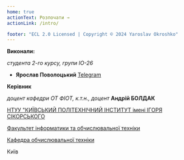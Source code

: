 ```yaml
---
home: true
actionText: Розпочати →
actionLink: /intro/

footer: "ECL 2.0 Licensed | Copyright © 2024 Yaroslav Okroshko"
---
```



**Виконали:** 

*студента 2-го курсу, групи ІО-26* 

- <span padding-right:5em></span> **Ярослав Поволоцький** <a href="https://t.me/X_Rader_zit" target="_blank"> Telegram </a>  

**Керівник**

*доцент кафедри ОТ ФІОТ, к.т.н., доцент*<span padding-right:5em></span> **Андрій БОЛДАК** 

[НТУУ "КИЇВСЬКИЙ ПОЛІТЕХНІЧНИЙ ІНСТИТУТ імені ІГОРЯ СІКОРСЬКОГО](https://kpi.ua/)

[Факультет інформатики та обчислювальної техніки](https://fiot.kpi.ua/)

[Кафедра обчислювальної техніки](https://comsys.kpi.ua/)

Київ
